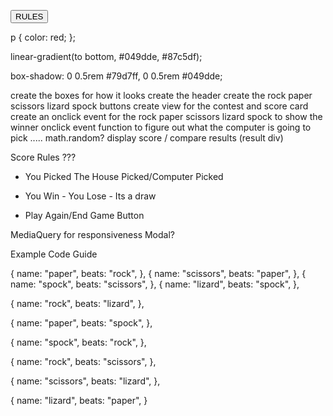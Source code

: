  <!-- Button trigger modal -->
<button type="button" class="btn btn-primary" 
data-bs-toggle="modal" data-bs-target="#exampleModal">
    RULES
  </button>   
 
 
 p {
color: red;
};
 
 linear-gradient(to bottom, #049dde, #87c5df);
 
 box-shadow: 0 0.5rem #79d7ff, 0 0.5rem #049dde;
 
 
 
 
 
 
 
 
 
 
 
 
 
 
 
 
 
 
 
 
 create the boxes for how it looks 
 create the header 
 create the rock paper scissors lizard spock buttons
 create view for the contest and score card
 create an onclick event for the rock paper scissors lizard spock to show the winner 
 onclick event function to figure out what the computer is going to pick ..... math.random? 
 display score / compare results (result div)

Score Rules ???


 - You Picked The House Picked/Computer Picked

 - You Win - You Lose - Its a draw

 - Play Again/End Game Button
 
 MediaQuery for responsiveness
 Modal?
 
 Example Code Guide
 
 {
 name: "paper",
    beats: "rock",
  },
  {
    name: "scissors",
    beats: "paper",
  },
  {
   name: "spock",
    beats: "scissors",
  },
{
    name: "lizard",
    beats: "spock",
},
   
{
    name: "rock",
    beats: "lizard",
},
    
{
    name: "paper",
    beats: "spock",
},


{
    name: "spock",
    beats: "rock",
},

{
    name: "rock",
    beats: "scissors",
},

{
    name: "scissors",
    beats: "lizard",
},

{
    name: "lizard",
    beats: "paper",
}